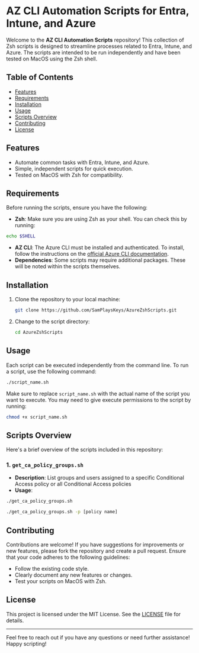 # AZ CLI Automation Scripts for Entra, Intune, and Azure

Welcome to the **AZ CLI Automation Scripts** repository! This collection of Zsh scripts is designed to streamline processes related to Entra, Intune, and Azure. The scripts are intended to be run independently and have been tested on MacOS using the Zsh shell.

## Table of Contents

-  [Features](#features)
-  [Requirements](#requirements)
-  [Installation](#installation)
-  [Usage](#usage)
-  [Scripts Overview](#scripts-overview)
-  [Contributing](#contributing)
-  [License](#license)

## Features

-  Automate common tasks with Entra, Intune, and Azure.
-  Simple, independent scripts for quick execution.
-  Tested on MacOS with Zsh for compatibility.

## Requirements

Before running the scripts, ensure you have the following:

-  **Zsh**: Make sure you are using Zsh as your shell. You can check this by running:
  ```bash
  echo $SHELL
  ```
-  **AZ CLI**: The Azure CLI must be installed and authenticated. To install, follow the instructions on the [official Azure CLI documentation](https://docs.microsoft.com/en-us/cli/azure/install-azure-cli).
-  **Dependencies**: Some scripts may require additional packages. These will be noted within the scripts themselves.

## Installation

1. Clone the repository to your local machine:
   ```bash
   git clone https://github.com/SamPlaysKeys/AzureZshScripts.git
   ```
2. Change to the script directory:
   ```bash
   cd AzureZshScripts
   ```

## Usage

Each script can be executed independently from the command line. To run a script, use the following command:
```bash
./script_name.sh
```

Make sure to replace `script_name.sh` with the actual name of the script you want to execute. You may need to give execute permissions to the script by running:
```bash
chmod +x script_name.sh
```

## Scripts Overview

Here's a brief overview of the scripts included in this repository:

### 1. `get_ca_policy_groups.sh`

-  **Description**: List groups and users assigned to a specific Conditional Access policy or all Conditional Access policies
-  **Usage**:
  ```bash
  ./get_ca_policy_groups.sh
  ```
  ```bash
  ./get_ca_policy_groups.sh -p [policy name]
  ```


## Contributing

Contributions are welcome! If you have suggestions for improvements or new features, please fork the repository and create a pull request. Ensure that your code adheres to the following guidelines:

-  Follow the existing code style.
-  Clearly document any new features or changes.
-  Test your scripts on MacOS with Zsh.

## License

This project is licensed under the MIT License. See the [LICENSE](LICENSE) file for details.

---

Feel free to reach out if you have any questions or need further assistance! Happy scripting!


